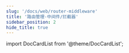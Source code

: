 ```yaml
---
slug: '/docs/web/router-middleware'
title: '路由管理-中间件/拦截器'
sidebar_position: 2
hide_title: true
---
```


import DocCardList from '@theme/DocCardList';

<DocCardList />